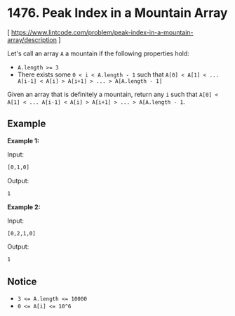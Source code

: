 # 1476. Peak Index in a Mountain Array
[ https://www.lintcode.com/problem/peak-index-in-a-mountain-array/description ]

Let's call an array `A` a mountain if the following properties hold:
- `A.length >= 3`
- There exists some `0 < i < A.length - 1` such that `A[0] < A[1] < ... A[i-1] < A[i] > A[i+1] > ... > A[A.length - 1]`

Given an array that is definitely a mountain, return any `i` such that `A[0] < A[1] < ... A[i-1] < A[i] > A[i+1] > ... > A[A.length - 1`.

## Example
**Example 1:**

Input:
```sh
[0,1,0]
```
Output:
```sh
1
```

**Example 2:**

Input:
```sh
[0,2,1,0]
```
Output:
```sh
1
```

## Notice
- `3 <= A.length <= 10000`
- `0 <= A[i] <= 10^6`